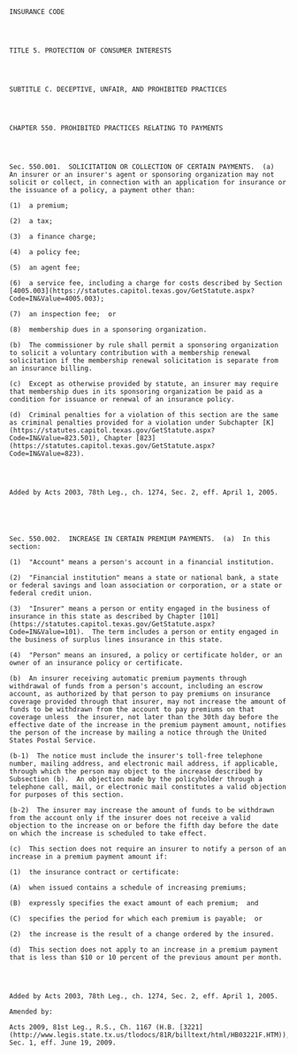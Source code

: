 ﻿
    
    
    	
    					
    
    
    INSURANCE CODE
    
      
    
    
    TITLE 5. PROTECTION OF CONSUMER INTERESTS
    
      
    
    
    SUBTITLE C. DECEPTIVE, UNFAIR, AND PROHIBITED PRACTICES
    
      
    
    
    CHAPTER 550. PROHIBITED PRACTICES RELATING TO PAYMENTS
    
      
    
    
    Sec. 550.001.  SOLICITATION OR COLLECTION OF CERTAIN PAYMENTS.  (a)  An insurer or an insurer's agent or sponsoring organization may not solicit or collect, in connection with an application for insurance or the issuance of a policy, a payment other than:
    
    (1)  a premium;
    
    (2)  a tax;
    
    (3)  a finance charge;
    
    (4)  a policy fee;
    
    (5)  an agent fee;
    
    (6)  a service fee, including a charge for costs described by Section [4005.003](https://statutes.capitol.texas.gov/GetStatute.aspx?Code=IN&Value=4005.003);
    
    (7)  an inspection fee;  or
    
    (8)  membership dues in a sponsoring organization.
    
    (b)  The commissioner by rule shall permit a sponsoring organization to solicit a voluntary contribution with a membership renewal solicitation if the membership renewal solicitation is separate from an insurance billing.
    
    (c)  Except as otherwise provided by statute, an insurer may require that membership dues in its sponsoring organization be paid as a condition for issuance or renewal of an insurance policy.
    
    (d)  Criminal penalties for a violation of this section are the same as criminal penalties provided for a violation under Subchapter [K](https://statutes.capitol.texas.gov/GetStatute.aspx?Code=IN&Value=823.501), Chapter [823](https://statutes.capitol.texas.gov/GetStatute.aspx?Code=IN&Value=823).
    
    
    
    
    Added by Acts 2003, 78th Leg., ch. 1274, Sec. 2, eff. April 1, 2005.
    
    
    
    
    
    Sec. 550.002.  INCREASE IN CERTAIN PREMIUM PAYMENTS.  (a)  In this section:
    
    (1)  "Account" means a person's account in a financial institution.
    
    (2)  "Financial institution" means a state or national bank, a state or federal savings and loan association or corporation, or a state or federal credit union.
    
    (3)  "Insurer" means a person or entity engaged in the business of insurance in this state as described by Chapter [101](https://statutes.capitol.texas.gov/GetStatute.aspx?Code=IN&Value=101).  The term includes a person or entity engaged in the business of surplus lines insurance in this state.
    
    (4)  "Person" means an insured, a policy or certificate holder, or an owner of an insurance policy or certificate.
    
    (b)  An insurer receiving automatic premium payments through withdrawal of funds from a person's account, including an escrow account, as authorized by that person to pay premiums on insurance coverage provided through that insurer, may not increase the amount of funds to be withdrawn from the account to pay premiums on that coverage unless  the insurer, not later than the 30th day before the effective date of the increase in the premium payment amount, notifies the person of the increase by mailing a notice through the United States Postal Service.
    
    (b-1)  The notice must include the insurer's toll-free telephone number, mailing address, and electronic mail address, if applicable, through which the person may object to the increase described by Subsection (b).  An objection made by the policyholder through a telephone call, mail, or electronic mail constitutes a valid objection for purposes of this section.
    
    (b-2)  The insurer may increase the amount of funds to be withdrawn from the account only if the insurer does not receive a valid objection to the increase on or before the fifth day before the date on which the increase is scheduled to take effect.
    
    (c)  This section does not require an insurer to notify a person of an increase in a premium payment amount if:
    
    (1)  the insurance contract or certificate:
    
    (A)  when issued contains a schedule of increasing premiums;
    
    (B)  expressly specifies the exact amount of each premium;  and
    
    (C)  specifies the period for which each premium is payable;  or
    
    (2)  the increase is the result of a change ordered by the insured.
    
    (d)  This section does not apply to an increase in a premium payment that is less than $10 or 10 percent of the previous amount per month.
    
    
    
    
    Added by Acts 2003, 78th Leg., ch. 1274, Sec. 2, eff. April 1, 2005.
    
    Amended by: 
    
    Acts 2009, 81st Leg., R.S., Ch. 1167 (H.B. [3221](http://www.legis.state.tx.us/tlodocs/81R/billtext/html/HB03221F.HTM)), Sec. 1, eff. June 19, 2009.
    
    
    
    
    				
